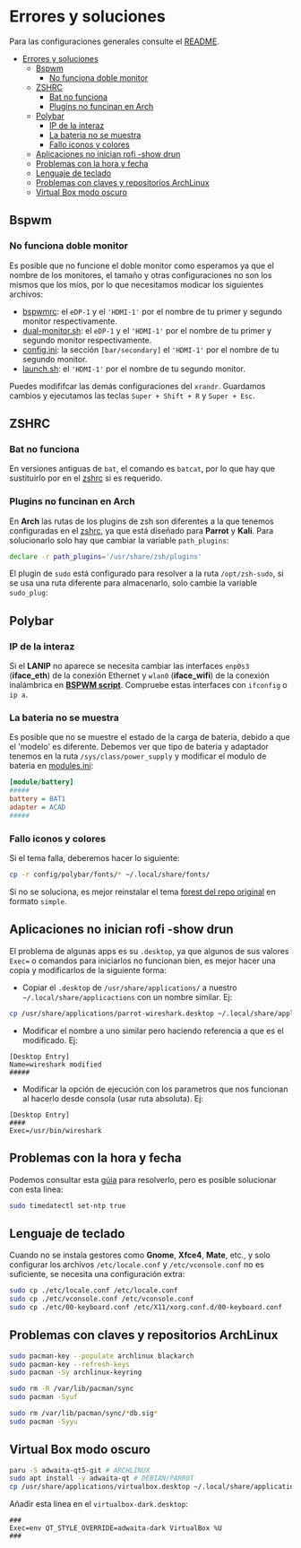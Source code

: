 # Errores y soluciones

Para las configuraciones generales consulte el [README](README.md).

- [Errores y soluciones](#errores-y-soluciones)
  - [Bspwm](#bspwm)
    - [No funciona doble monitor](#no-funciona-doble-monitor)
  - [ZSHRC](#zshrc)
    - [Bat no funciona](#bat-no-funciona)
    - [Plugins no funcinan en Arch](#plugins-no-funcinan-en-arch)
  - [Polybar](#polybar)
    - [IP de la interaz](#ip-de-la-interaz)
    - [La bateria no se muestra](#la-bateria-no-se-muestra)
    - [Fallo iconos y colores](#fallo-iconos-y-colores)
  - [Aplicaciones no inician rofi -show drun](#aplicaciones-no-inician-rofi--show-drun)
  - [Problemas con la hora y fecha](#problemas-con-la-hora-y-fecha)
  - [Lenguaje de teclado](#lenguaje-de-teclado)
  - [Problemas con claves y repositorios ArchLinux](#problemas-con-claves-y-repositorios-archlinux)
  - [Virtual Box modo oscuro](#virtual-box-modo-oscuro)

## Bspwm

### No funciona doble monitor

Es posible que no funcione el doble monitor como esperamos ya que el nombre de los monitores, el tamaño y otras configuraciones no son los mismos que los míos, por lo que necesitamos modicar los siguientes archivos:

- [bspwmrc](config/bspwm/bspwmrc): el `eDP-1` y el `'HDMI-1'` por el nombre de tu primer y segundo monitor respectivamente.
- [dual-monitor.sh](opt/bin/dual-monitor.sh):  el `eDP-1` y el `'HDMI-1'` por el nombre de tu primer y segundo monitor respectivamente.
- [config.ini](config/polybar/forest/config.ini): la sección `[bar/secondary]` el `'HDMI-1'` por el nombre de tu segundo monitor.
- [launch.sh](config/polybar/forest/launch.sh): el `'HDMI-1'` por el nombre de tu segundo monitor.

Puedes modififcar las demás configuraciones del `xrandr`. Guardamos cambios y ejecutamos las teclas `Super + Shift + R` y `Super + Esc`.

## ZSHRC

### Bat no funciona

En versiones antiguas de `bat`, el comando es `batcat`, por lo que hay que sustituirlo por en el [zshrc](home/zshrc) si es requerido.

### Plugins no funcinan en Arch

En **Arch** las rutas de los plugins de zsh son diferentes a la que tenemos configuradas en el [zshrc](home/zshrc), ya que está diseñado para **Parrot** y **Kali**. Para solucionarlo solo hay que cambiar la variable `path_plugins`:

```bash
declare -r path_plugins='/usr/share/zsh/plugins'
```

El plugin de `sudo` está configurado para resolver a la ruta `/opt/zsh-sudo`, si se usa una ruta diferente para almacenarlo, solo cambie la variable `sudo_plug`:

## Polybar

### IP de la interaz

Si el **LANIP** no aparece se necesita cambiar las interfaces `enp0s3` (**iface_eth**) de la conexión Ethernet y `wlan0` (**iface_wifi**) de la conexión inalámbrica en [**BSPWM script**](opt/bin/lan-ip.sh). Compruebe estas interfaces con `ifconfig` o `ip a`.

### La bateria no se muestra

Es posible que no se muestre el estado de la carga de bateria, debido a que el 'modelo' es diferente. Debemos ver que tipo de bateria y adaptador tenemos en la ruta `/sys/class/power_supply` y modificar el modulo de bateria en [modules.ini](config/polybar/forest/modules.ini):

```ini
[module/battery]
#####
battery = BAT1
adapter = ACAD
#####
```

### Fallo iconos y colores

Si el tema falla, deberemos hacer lo siguiente:

```bash
cp -r config/polybar/fonts/* ~/.local/share/fonts/
```

Si no se soluciona, es mejor reinstalar el tema [forest del repo original](https://github.com/adi1090x/polybar-themes) en formato `simple`.

## Aplicaciones no inician rofi -show drun

El problema de algunas apps es su `.desktop`, ya que algunos de sus valores `Exec=` o comandos para iniciarlos no funcionan bien, es mejor hacer una copia y modificarlos de la siguiente forma:

- Copiar el `.desktop` de `/usr/share/applications/` a nuestro `~/.local/share/applicactions` con un nombre similar. Ej:

```bash
cp /usr/share/applications/parrot-wireshark.desktop ~/.local/share/applications/modified-wireshark.desktop
```

- Modificar el nombre a uno similar pero haciendo referencia a que es el modificado. Ej:

```desktop
[Desktop Entry]
Name=wireshark modified
#####
```

- Modificar la opción de ejecución con los parametros que nos funcionan al hacerlo desde consola (usar ruta absoluta). Ej:

```desktop
[Desktop Entry]
####
Exec=/usr/bin/wireshark
```

## Problemas con la hora y fecha

Podemos consultar esta [gúia](https://www.cyberciti.biz/faq/howto-set-date-time-from-linux-command-prompt/) para resolverlo, pero es posible solucionar con esta linea:

```bash
sudo timedatectl set-ntp true
```

## Lenguaje de teclado

Cuando no se instala gestores como **Gnome**, **Xfce4**, **Mate**, etc., y solo configurar los archivos `/etc/locale.conf` y `/etc/vconsole.conf` no es suficiente, se necesita una configuración extra:

```bash
sudo cp ./etc/locale.conf /etc/locale.conf
sudo cp ./etc/vconsole.conf /etc/vconsole.conf
sudo cp ./etc/00-keyboard.conf /etc/X11/xorg.conf.d/00-keyboard.conf
```

## Problemas con claves y repositorios ArchLinux

```bash
sudo pacman-key --populate archlinux blackarch
sudo pacman-key --refresh-keys
sudo pacman -Sy archlinux-keyring

sudo rm -R /var/lib/pacman/sync
sudo pacman -Syuf

sudo rm /var/lib/pacman/sync/*db.sig*
sudo pacman -Syyu
```

## Virtual Box modo oscuro

```bash
paru -S adwaita-qt5-git # ARCHLINUX
sudo apt install -y adwaita-qt # DEBIAN/PARROT
cp /usr/share/applications/virtualbox.desktop ~/.local/share/applications/virtualbox-dark.desktop
```

Añadir esta linea en el `virtualbox-dark.desktop`:

```desktop
###
Exec=env QT_STYLE_OVERRIDE=adwaita-dark VirtualBox %U
###
```

